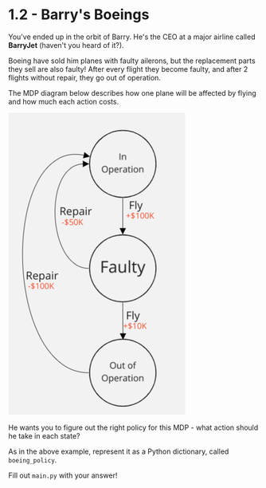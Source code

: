 # 1.2 - Barry's Boeings

You've ended up in the orbit of Barry. He's the CEO at a major airline called **BarryJet** (haven't you heard of it?).

Boeing have sold him planes with faulty ailerons, but the replacement parts they sell are also faulty! After every flight they become faulty, and after 2 flights without repair, they go out of operation.

The MDP diagram below describes how one plane will be affected by flying and how much each action costs.

![Barry's dilema as an MDP](barrys_mdp.png)

He wants you to figure out the right policy for this MDP - what action should he take in each state?

As in the above example, represent it as a Python dictionary, called `boeing_policy`.

Fill out `main.py` with your answer!